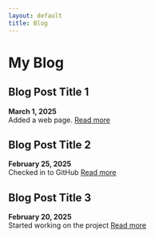 ```yaml
---
layout: default
title: Blog
---
```


# My Blog

## Blog Post Title 1
**March 1, 2025**  
Added a web page. [Read more](#)

## Blog Post Title 2
**February 25, 2025**  
Checked in to GitHub [Read more](#)

## Blog Post Title 3
**February 20, 2025**  
Started working on the project  [Read more](#)
